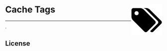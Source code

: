 # Cache Tags <img src="./logo.svg" alt="Cache Tags logo" title="Cache Tags logo" width="100" align="right">

<p align="center">
<!--emdaer-p
  - '@emdaer/plugin-value-from-package'
  - value: description
-->
</p>
<hr />

<!--emdaer-t
  - '@emdaer/transform-table-of-contents'
--> · <!--emdaer-p

- '@emdaer/plugin-shields'
- shields:
  - alt: 'GitHub Actions'
    image: 'actions/workflows/main.yml/badge.svg?branch=master'
    link: 'https://github.com/e0ipso/cache-tags'
    style: 'flat-square'
  - alt: 'Documented with emdaer'
    image: 'badge/📓-documented%20with%20emdaer-F06632.svg'
    link: 'https://github.com/emdaer/emdaer'
    style: 'flat-square'
-->

## Install

1. `yarn add cache-tags`
2. [Install Redis](https://redis.io/download) normally. If you want to spin up a
   local cluster for testing you can use: `yarn create-cluster` and
   `yarn destroy-cluster`.

## Why?

If you need to invalidate cache entries that are related to each other, or just
list these cache entries that relate to each other you can use tags. You will
need to add the tags to the cache entries to be able to retrieve them later.

This module only supports Redis as the cache back-end at the moment. It is
tested against a single node and a cluster of 3 masters and 3 replicas.

Concept inspired by [Drupal](https://www.drupal.org/) 8's
[cache tags](https://www.drupal.org/docs/8/api/cache-api/cache-tags). API and
implementation inspired by
[Laravel's Cache Tags](https://laravel.com/docs/5.6/cache#cache-tags).

## Usage

If you want to see more usage examples, check the
[functional tests](./__tests__/functional.js).

This project uses [ioredis](https://www.npmjs.com/package/ioredis) as the Redis
client. All the options for that project are available here.

```js
const { TaggableCache: Redis } = require("cache-tags");

// Initialize the Redis client as you would using ioredis.
const redis = new Redis("127.0.0.1:6379");
// Now you can use `redis` as you would with ioredis, or you can enter tagged
// mode.
Promise.resolve()
  // Use .tags to enter tagged mode, then call set or get.
  .then(() =>
    Promise.all([
      redis.tags(["first-tag"]).set("cache-entry-1", "Lorem", 1234),
      redis.tags(["first-tag", "boring"]).set("cache-entry-2", "Ipsum", 2324),
    ])
  )
  .then(() =>
    Promise.all([
      // You can scope gets by enterign tagged mode.
      redis.tags(["first-tag"]).get("cache-entry-1"),
      // Or you can get the item as you would do normally.
      redis.get("cache-entry-2"),
    ])
  )
  .then(console.log) // ['Lorem', 'Ipsum'].
  // You can also use tags to list items.
  .then(() => redis.tags(["first-tag"]).list())
  .then(console.log) // ['Lorem', 'Ipsum'].
  .then(() => redis.tags(["boring"]).list())
  .then(console.log) // ['Ipsum'].
  // You can also use tags to invalidate items.
  .then(() => redis.tags(["first-tag"]).list())
  .then(() =>
    Promise.all([
      redis.tags(["first-tag"]).get("cache-entry-1"),
      redis.get("cache-entry-2"),
    ])
  )
  .then(console.log); // []. Cache entries with tag 'first-tag' are gone.
```

## Contributors

<!--emdaer-p
  - '@emdaer/plugin-contributors-details-github'
-->

## License

<!--emdaer-p
  - '@emdaer/plugin-license-reference'
-->

<!--emdaer-t
  - '@emdaer/transform-prettier'
  - options:
      proseWrap: preserve
      singleQuote: true
      trailingComma: es5
-->
